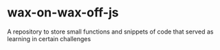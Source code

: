 # wax-on-wax-off-js

A repository to store small functions and snippets of code that served as learning in certain challenges
